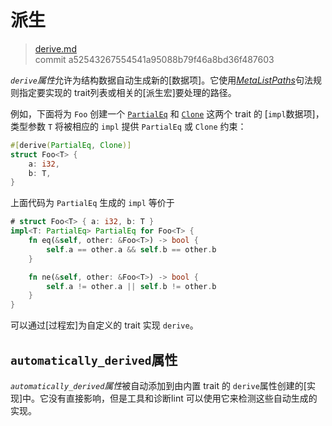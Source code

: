 # 派生

>[derive.md](https://github.com/rust-lang/reference/blob/master/src/attributes/derive.md)\
>commit a52543267554541a95088b79f46a8bd36f487603

*`derive`属性*允许为结构数据自动生成新的[数据项]。它使用[_MetaListPaths_]句法规则指定要实现的 trait列表或相关的[派生宏]要处理的路径。

例如，下面将为 `Foo` 创建一个 [`PartialEq`] 和 [`Clone`] 这两个 trait 的 [`impl`数据项]，类型参数 `T` 将被相应的 `impl` 提供 `PartialEq` 或 `Clone` 约束：

```rust
#[derive(PartialEq, Clone)]
struct Foo<T> {
    a: i32,
    b: T,
}
```

上面代码为 `PartialEq` 生成的 `impl` 等价于

```rust
# struct Foo<T> { a: i32, b: T }
impl<T: PartialEq> PartialEq for Foo<T> {
    fn eq(&self, other: &Foo<T>) -> bool {
        self.a == other.a && self.b == other.b
    }

    fn ne(&self, other: &Foo<T>) -> bool {
        self.a != other.a || self.b != other.b
    }
}
```

可以通过[过程宏]为自定义的 trait 实现 `derive`。

## `automatically_derived`属性

*`automatically_derived`属性*被自动添加到由内置 trait 的 `derive`属性创建的[实现]中。它没有直接影响，但是工具和诊断lint 可以使用它来检测这些自动生成的实现。

[_MetaListPaths_]: ../attributes.md#元项属性句法
[`Clone`]: https://doc.rust-lang.org/std/clone/trait.Clone.html
[`PartialEq`]: https://doc.rust-lang.org/std/cmp/trait.PartialEq.html
[`impl` item]: ../items/implementations.md
[items]: ../items.md
[derive macros]: ../procedural-macros.md#派生宏
[implementations]: ../items/implementations.md
[items]: ../items.md
[procedural macros]: ../procedural-macros.md#派生宏
